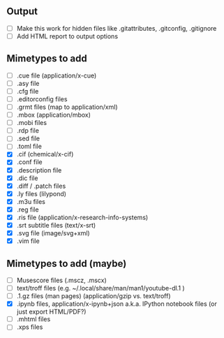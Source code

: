 Output
------

- [ ] Make this work for hidden files like .gitattributes, .gitconfig, .gitignore
- [ ] Add HTML report to output options

Mimetypes to add
----------------

- [ ] .cue file (application/x-cue)
- [ ] .asy file
- [ ] .cfg file
- [ ] .editorconfig files
- [ ] .grmt files (map to application/xml)
- [ ] .mbox (application/mbox)
- [ ] .mobi files
- [ ] .rdp file
- [ ] .sed file
- [ ] .toml file
- [x] .cif (chemical/x-cif)
- [x] .conf file
- [x] .description file
- [x] .dic file
- [x] .diff / .patch files
- [x] .ly files (lilypond)
- [x] .m3u files
- [x] .reg file
- [x] .ris file (application/x-research-info-systems)
- [x] .srt subtitle files (text/x-srt)
- [x] .svg file (image/svg+xml)
- [x] .vim file

Mimetypes to add (maybe)
------------------------

- [ ] Musescore files (.mscz, .mscx)
- [ ] text/troff files (e.g. ~/.local/share/man/man1/youtube-dl.1 )
- [ ] .1.gz files (man pages) (application/gzip vs. text/troff)
- [x] .ipynb files, application/x-ipynb+json a.k.a. IPython notebook files (or just export HTML/PDF?)
- [ ] .mhtml files
- [ ] .xps files
